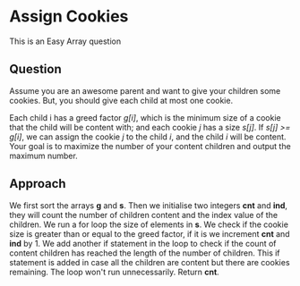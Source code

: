 # Assign Cookies

This is an Easy Array question

## Question
Assume you are an awesome parent and want to give your children some cookies. But, you should give each child at most one cookie.

Each child i has a greed factor *g[i]*, which is the minimum size of a cookie that the child will be content with; and each cookie *j* has a size *s[j]*. 
If *s[j] >= g[i]*, we can assign the cookie *j* to the child *i*, and the child *i* will be content. 
Your goal is to maximize the number of your content children and output the maximum number.

## Approach
We first sort the arrays **g** and **s**. Then we initialise two integers **cnt** and **ind**, they will count the number of children content and the index value of the children.
We run a for loop the size of elements in **s**. We check if the cookie size is greater than or equal to the greed factor, if it is we increment **cnt** and **ind** by 1.
We add another if statement in the loop to check if the count of content children has reached the length of the number of children. This if statement is added in case all the children are content but there are cookies remaining.
The loop won't run unnecessarily.
Return **cnt**.
